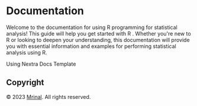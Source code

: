 # Documentation
Welcome to the documentation for using R programming for statistical analysis! This guide will help you get started with R . Whether you're new to R or looking to deepen your understanding, this documentation will provide you with essential information and examples for performing statistical analysis using R.
 
 
Using Nextra Docs Template
## Copyright 
© 2023 [Mrinal](https://github.com/mrinalcs). All rights reserved.
